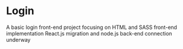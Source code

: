 # Login
A basic login front-end project focusing on HTML and SASS front-end implementation
React.js migration and node.js back-end connection underway
